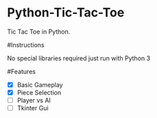 # Python-Tic-Tac-Toe

Tic Tac Toe in Python.

#Instructions

No special libraries required just run with Python 3

#Features

- [x] Basic Gameplay
- [x] Piece Selection
- [ ] Player vs AI
- [ ] Tkinter Gui
